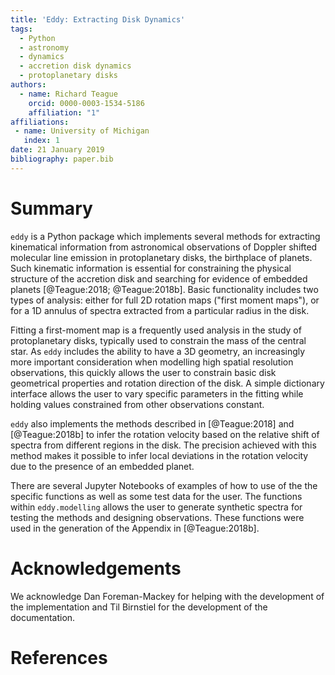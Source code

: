 ```yaml
---
title: 'Eddy: Extracting Disk Dynamics'
tags:
  - Python
  - astronomy
  - dynamics
  - accretion disk dynamics
  - protoplanetary disks
authors:
  - name: Richard Teague
    orcid: 0000-0003-1534-5186
    affiliation: "1"
affiliations:
 - name: University of Michigan
   index: 1
date: 21 January 2019
bibliography: paper.bib
---
```


# Summary

`eddy` is a Python package which implements several methods for extracting kinematical information from astronomical observations of Doppler shifted molecular line emission in protoplanetary disks, the birthplace of planets. Such kinematic information is essential for constraining the physical structure of the accretion disk and searching for evidence of embedded planets [@Teague:2018; @Teague:2018b]. Basic functionality includes two types of analysis: either for full 2D rotation maps ("first moment maps"), or for a 1D annulus of spectra extracted from a particular radius in the disk.

Fitting a first-moment map is a frequently used analysis in the study of protoplanetary disks, typically used to constrain the mass of the central star. As `eddy` includes the ability to have a 3D geometry, an increasingly more important consideration when modelling high spatial resolution observations, this quickly allows the user to constrain basic disk geometrical properties and rotation direction of the disk. A simple dictionary interface allows the user to vary specific parameters in the fitting while holding values constrained from other observations constant.

`eddy` also implements the methods described in [@Teague:2018] and [@Teague:2018b] to infer the rotation velocity based on the relative shift of spectra from different regions in the disk. The precision achieved with this method makes it possible to infer local deviations in the rotation velocity due to the presence of an embedded planet.

There are several Jupyter Notebooks of examples of how to use of the the specific functions as well as some test data for the user. The functions within `eddy.modelling` allows the user to generate synthetic spectra for testing the  methods and designing observations. These functions were used in the generation of the Appendix in [@Teague:2018b].

# Acknowledgements

We acknowledge Dan Foreman-Mackey for helping with the development of the implementation and Til Birnstiel for the development of the documentation.

# References
